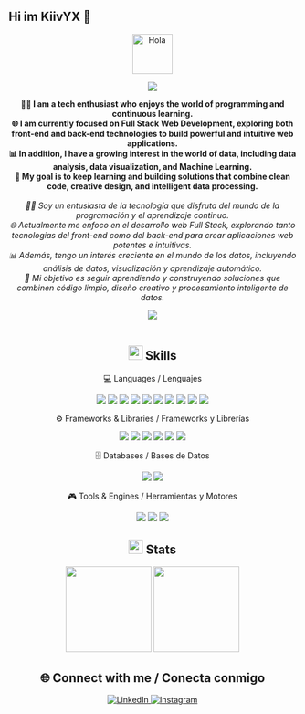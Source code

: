 ## Hi im KiivYX 👋
<div align="center">
  <img alt="Hola" height="70px" width="70px" align="center" src="https://c.tenor.com/fYg91qBpDdgAAAAi/bongo-cat-transparent.gif"></img><br>
  <p align="center">
    <a href="https://github.com/fairyland0926"><img src="https://readme-typing-svg.herokuapp.com?font=Titan+One&size=30&duration=2000&pause=1000&width=435&lines=civil+engineer+in+computer+science;Ingeniero+civil+en+informatica"></a>
  </p>

  
  <p align="center">
    <b>
      👨‍💻 I am a tech enthusiast who enjoys the world of programming and continuous learning.<br>
      🌐 I am currently focused on Full Stack Web Development, exploring both front-end and back-end technologies to build powerful and intuitive web applications.<br>
      📊 In addition, I have a growing interest in the world of data, including data analysis, data visualization, and Machine Learning.<br>
      🚀 My goal is to keep learning and building solutions that combine clean code, creative design, and intelligent data processing.
    </b>
    <br><br>
    <i>
      👨‍💻 Soy un entusiasta de la tecnología que disfruta del mundo de la programación y el aprendizaje continuo.<br>
      🌐 Actualmente me enfoco en el desarrollo web Full Stack, explorando tanto tecnologías del front-end como del back-end para crear aplicaciones web potentes e intuitivas.<br>
      📊 Además, tengo un interés creciente en el mundo de los datos, incluyendo análisis de datos, visualización y aprendizaje automático.<br>
      🚀 Mi objetivo es seguir aprendiendo y construyendo soluciones que combinen código limpio, diseño creativo y procesamiento inteligente de datos.
    </i>
  </p>

  <img src="https://user-images.githubusercontent.com/73097560/115834477-dbab4500-a447-11eb-908a-139a6edaec5c.gif"><br><br>

  ## <img src="https://media2.giphy.com/media/QssGEmpkyEOhBCb7e1/giphy.gif?cid=ecf05e47a0n3gi1bfqntqmob8g9aid1oyj2wr3ds3mg700bl&rid=giphy.gif" width ="25"><b> Skills</b>

  💻 Languages / Lenguajes
  <p align="center"> 
      <img src="https://img.shields.io/badge/Python-3776AB?style=for-the-badge&logo=python&logoColor=white"/> 
      <img src="https://img.shields.io/badge/JavaScript-F7DF1E?style=for-the-badge&logo=javascript&logoColor=black"/> 
      <img src="https://img.shields.io/badge/C%23-239120?style=for-the-badge&logo=c-sharp&logoColor=white"/> 
      <img src="https://img.shields.io/badge/C++-00599C?style=for-the-badge&logo=c%2B%2B&logoColor=white"/> 
      <img src="https://img.shields.io/badge/C-555555?style=for-the-badge&logo=c&logoColor=white"/> 
      <img src="https://img.shields.io/badge/HTML5-E34F26?style=for-the-badge&logo=html5&logoColor=white"/> 
      <img src="https://img.shields.io/badge/CSS3-1572B6?style=for-the-badge&logo=css3&logoColor=white"/> 
      <img src="https://img.shields.io/badge/SQL-4479A1?style=for-the-badge&logo=postgresql&logoColor=white"/>
      <img src="https://img.shields.io/badge/Jupyter-FF2B22?style=for-the-badge&logo=jupyter&logoColor=white"/>
      <img src="https://img.shields.io/badge/R-276DC3?style=for-the-badge&logo=r&logoColor=white"/>
  </p>
  ⚙️ Frameworks & Libraries / Frameworks y Librerías
  <p align="center"> 
    <img src="https://img.shields.io/badge/React-20232A?style=for-the-badge&logo=react&logoColor=61DAFB"/> 
    <img src="https://img.shields.io/badge/Next.js-000000?style=for-the-badge&logo=next.js&logoColor=white"/> 
    <img src="https://img.shields.io/badge/Tailwind_CSS-38B2AC?style=for-the-badge&logo=tailwind-css&logoColor=white"/> 
    <img src="https://img.shields.io/badge/Bootstrap-563D7C?style=for-the-badge&logo=bootstrap&logoColor=white"/>
    <img src="https://img.shields.io/badge/ShadCN-000000?style=for-the-badge&logo=shadcn&logoColor=white"/>
    <img src="https://img.shields.io/badge/Lucide-FFFFFF?style=for-the-badge&logo=lucide&logoColor=black"/>

  </p>
  🗄️ Databases / Bases de Datos
  <p align="center"> 
    <img src="https://img.shields.io/badge/PostgreSQL-4169E1?style=for-the-badge&logo=postgresql&logoColor=white"/> 
    <img src="https://img.shields.io/badge/MySQL-00758F?style=for-the-badge&logo=mysql&logoColor=white"/> 
  </p>
  🎮 Tools & Engines / Herramientas y Motores
  <p align="center">
    <img src="https://img.shields.io/badge/Unity-000000?style=for-the-badge&logo=unity&logoColor=white"/>
    <img src="https://img.shields.io/badge/GitHub-181717?style=for-the-badge&logo=github&logoColor=white"/>
    <img src="https://img.shields.io/badge/Visual%20Studio%20Code-0078D4?style=for-the-badge&logo=visual-studio-code&logoColor=white"/>
  </p>
  
  ## <img src="https://media1.giphy.com/media/v1.Y2lkPTc5MGI3NjExbXFicGw2aTFqNW1janZxNzI4ZWowaTQ2NXNrNW0yNWh3dXdtZng0diZlcD12MV9pbnRlcm5hbF9naWZfYnlfaWQmY3Q9Zw/WmBl8pvjfyYUszw1TS/giphy.gif" width ="25"><b> Stats</b>


  <div align="center">
    <img src="https://github-readme-stats.vercel.app/api?username=KiivYx&theme=radical&show_icons=true&hide_border=true&count_private=false" height="150"/>
    <img src="https://github-readme-stats.vercel.app/api/top-langs/?username=KiivYx&theme=radical&show_icons=true&hide_border=true&layout=compact" height="150"/>
  </div>

  ## 🌐 Connect with me / Conecta conmigo

  <p align="center">
    <a href="https://www.linkedin.com/in/aaron-cornejo-illanes-206a54229/" target="_blank">
      <img src="https://img.shields.io/badge/LinkedIn-0A66C2?style=for-the-badge&logo=linkedin&logoColor=white" alt="LinkedIn"/>
    </a>
    <a href="https://www.instagram.com/kiivyx/" target="_blank">
      <img src="https://img.shields.io/badge/Instagram-E4405F?style=for-the-badge&logo=instagram&logoColor=white" alt="Instagram"/>
    </a>
  </p>

</div>

  
<!--
**KiivYx/KiivYx** is a ✨ _special_ ✨ repository because its `README.md` (this file) appears on your GitHub profile.

Here are some ideas to get you started:

- 🔭 I’m currently working on ...
- 🌱 I’m currently learning ...
- 👯 I’m looking to collaborate on ...
- 🤔 I’m looking for help with ...
- 💬 Ask me about ...
- 📫 How to reach me: ...
- 😄 Pronouns: ...
- ⚡ Fun fact: ...
-->
